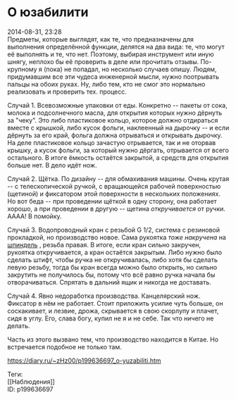 О юзабилити
============

   
 2014-08-31, 23:28   
  Предметы, которые выглядят, как те, что предназначены для выполнения определённой функции, делятся на два вида: те, что могут её выполнять и те, что нет. Поэтому, выбирая инструмент или иную шнягу, неплохо бы её проверить в деле или прочитать отзывы. По-крупному я (пока) не попадал, но несколько случаев опишу. Людям, придумавшим все эти чудеса инженерной мысли, нужно поотрывать пальцы на обоих руках. Ну, либо тем, кто не смог это нормально реализовать и проверить тех. процесс.   
   
 Случай 1. Всевозможные упаковки от еды. Конкретно -- пакеты от сока, молока и подсолнечного масла, для открытия которых нужно дёрнуть за "чеку". Это либо пластиковое кольцо, которое должно отдираться вместе с крышкой, либо кусок фольги, наклеенный на дырочку -- и если дёрнуть за его край, фольга должна отрываться и открывать дырочку. На деле пластиковое кольцо зачастую отрывается, так и не оторвав крышку, а кусок фольги, за который нужно дёргать, отрывается от всего остального. В итоге ёмкость остаётся закрытой, а средств для открытия больше нет. В дело идёт нож.   
   
 Случай 2. Щётка. По дизайну -- для обмахивания машины. Очень крутая -- с телескопической ручкой, с вращающейся рабочей поверхностью (щетиной) и фиксатором этой поверхности в нескольких положениях. Но вот беда -- при проведении щёткой в одну сторону, она работает хорошо, а при проведении в другую -- щетина  *откручивается*  от ручки. АААА! В помойку.   
   
 Случай 3. Водопроводный кран с резьбой G 1/2, система с резиновой прокладкой, но производство новое. Сама рукоятка  *тоже накручена*  на  [шпиндель](pics/1a21fba37ba0.jpg)  , резьба правая. В итоге, если кран сильно закручен, рукоятка откручивается, а кран остаётся закрытым. Либо нужно было сделать штифт, чтобы ручка не откручивалась, либо хотя бы сделать левую резьбу, тогда бы кран всегда можно было открыть, но сильно закрутить не получилось бы, потому что всё равно ручка начала бы отворачиваться. Спрятать в дальний ящик и никогда не доставать.   
   
 Случай 4. Явно недоработка производства. Канцелярский нож. Фиксатор в нём не работает. Стоит приложить усилие чуть больше, он соскакивает, и лезвие, дрожа, скрывается в свою скорлупу и плачет, сидя в углу. Его, слава богу, купил не я и не себе. Так что ничего не делать.   
   
 Часть из этого вызвано тем, что производство находится в Китае. Но встречается подобное не только там.   
    
 <https://diary.ru/~zHz00/p199636697_o-yuzabiliti.htm>   
   
 Теги:   
 [[Наблюдения]]   
 ID: p199636697